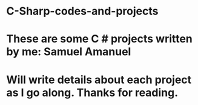 # C-Sharp-codes-and-projects
# These are some C # projects written by me: Samuel Amanuel
# Will write details about each project as I go along. Thanks for reading. 
